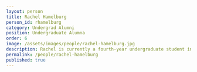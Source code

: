 ```yaml
---
layout: person  
title: Rachel Hamelburg
person_id: rhamelburg
category: Undergrad Alumni  
position: Undergraduate Alumna
order: 6
image: /assets/images/people/rachel-hamelburg.jpg
description: Rachel is currently a fourth-year undergraduate student in Linguistics, Spanish, and Comparative Literature at the University of Rochester. 
permalink: /people/rachel-hamelburg
published: true
---
```

